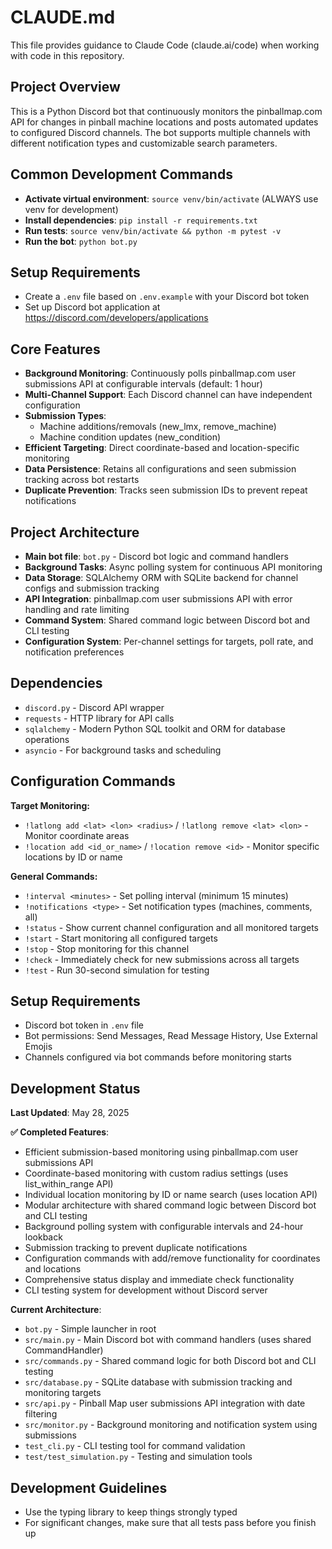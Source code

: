 # CLAUDE.md

This file provides guidance to Claude Code (claude.ai/code) when working with code in this repository.

## Project Overview
This is a Python Discord bot that continuously monitors the pinballmap.com API for changes in pinball machine locations and posts automated updates to configured Discord channels. The bot supports multiple channels with different notification types and customizable search parameters.

## Common Development Commands
- **Activate virtual environment**: `source venv/bin/activate` (ALWAYS use venv for development)
- **Install dependencies**: `pip install -r requirements.txt`
- **Run tests**: `source venv/bin/activate && python -m pytest -v`
- **Run the bot**: `python bot.py`

## Setup Requirements
- Create a `.env` file based on `.env.example` with your Discord bot token
- Set up Discord bot application at https://discord.com/developers/applications

## Core Features
- **Background Monitoring**: Continuously polls pinballmap.com user submissions API at configurable intervals (default: 1 hour)
- **Multi-Channel Support**: Each Discord channel can have independent configuration
- **Submission Types**: 
  - Machine additions/removals (new_lmx, remove_machine)
  - Machine condition updates (new_condition)
- **Efficient Targeting**: Direct coordinate-based and location-specific monitoring
- **Data Persistence**: Retains all configurations and seen submission tracking across bot restarts
- **Duplicate Prevention**: Tracks seen submission IDs to prevent repeat notifications

## Project Architecture
- **Main bot file**: `bot.py` - Discord bot logic and command handlers
- **Background Tasks**: Async polling system for continuous API monitoring
- **Data Storage**: SQLAlchemy ORM with SQLite backend for channel configs and submission tracking
- **API Integration**: pinballmap.com user submissions API with error handling and rate limiting
- **Command System**: Shared command logic between Discord bot and CLI testing
- **Configuration System**: Per-channel settings for targets, poll rate, and notification preferences

## Dependencies
- `discord.py` - Discord API wrapper
- `requests` - HTTP library for API calls
- `sqlalchemy` - Modern Python SQL toolkit and ORM for database operations
- `asyncio` - For background tasks and scheduling

## Configuration Commands
**Target Monitoring:**
- `!latlong add <lat> <lon> <radius>` / `!latlong remove <lat> <lon>` - Monitor coordinate areas
- `!location add <id_or_name>` / `!location remove <id>` - Monitor specific locations by ID or name

**General Commands:**
- `!interval <minutes>` - Set polling interval (minimum 15 minutes)
- `!notifications <type>` - Set notification types (machines, comments, all)
- `!status` - Show current channel configuration and all monitored targets
- `!start` - Start monitoring all configured targets
- `!stop` - Stop monitoring for this channel
- `!check` - Immediately check for new submissions across all targets
- `!test` - Run 30-second simulation for testing

## Setup Requirements
- Discord bot token in `.env` file
- Bot permissions: Send Messages, Read Message History, Use External Emojis
- Channels configured via bot commands before monitoring starts

## Development Status
**Last Updated**: May 28, 2025

**✅ Completed Features**:
- Efficient submission-based monitoring using pinballmap.com user submissions API
- Coordinate-based monitoring with custom radius settings (uses list_within_range API)
- Individual location monitoring by ID or name search (uses location API)
- Modular architecture with shared command logic between Discord bot and CLI testing
- Background polling system with configurable intervals and 24-hour lookback
- Submission tracking to prevent duplicate notifications
- Configuration commands with add/remove functionality for coordinates and locations
- Comprehensive status display and immediate check functionality
- CLI testing system for development without Discord server

**Current Architecture**:
- `bot.py` - Simple launcher in root
- `src/main.py` - Main Discord bot with command handlers (uses shared CommandHandler)
- `src/commands.py` - Shared command logic for both Discord bot and CLI testing
- `src/database.py` - SQLite database with submission tracking and monitoring targets
- `src/api.py` - Pinball Map user submissions API integration with date filtering
- `src/monitor.py` - Background monitoring and notification system using submissions
- `test_cli.py` - CLI testing tool for command validation
- `test/test_simulation.py` - Testing and simulation tools

## Development Guidelines
- Use the typing library to keep things strongly typed
- For significant changes, make sure that all tests pass before you finish up
